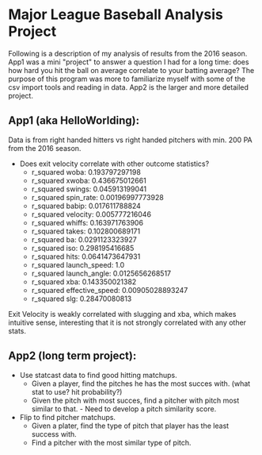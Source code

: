 Major League Baseball Analysis Project
=======================================

Following is a description of my analysis of results from the 2016 season.
App1 was a mini "project" to answer a question I had for a long time: does how hard you hit the ball on average correlate to your batting average? The purpose of this program was more to familiarize myself with some of the csv import tools and reading in data. App2 is the larger and more detailed project.


App1 (aka HelloWorlding):
--------------------------

Data is from right handed hitters vs right handed pitchers with min. 200 PA from the 2016 season.
- Does exit velocity correlate with other outcome statistics?
	- r_squared woba:  0.193797297198
	- r_squared xwoba:  0.436675012661
	- r_squared swings:  0.045913199041
	- r_squared spin_rate:  0.00196997773928
	- r_squared babip:  0.017611788824
	- r_squared velocity:  0.005777216046
	- r_squared whiffs:  0.163971763906
	- r_squared takes:  0.102800689171
	- r_squared ba:  0.0291123323927
	- r_squared iso:  0.298195416685
	- r_squared hits:  0.0641473647931
	- r_squared launch_speed:  1.0
	- r_squared launch_angle:  0.0125656268517
	- r_squared xba:  0.143350021382
	- r_squared effective_speed:  0.00905028893247
	- r_squared slg:  0.28470080813

Exit Velocity is weakly correlated with slugging and xba, which makes intuitive sense, interesting that it is not strongly correlated with any other stats.


App2 (long term project):
--------------------------

- Use statcast data to find good hitting matchups.
	- Given a player, find the pitches he has the most succes with. (what stat to use? hit probability?)
	- Given the pitch with most succes, find a pitcher with pitch most similar to that.
			- Need to develop a pitch similarity score.
- Flip to find pitcher matchups. 
	- Given a plater, find the type of pitch that player has the least success with.
	- Find a pitcher with the most similar type of pitch.